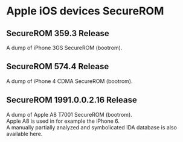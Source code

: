 # Apple iOS devices SecureROM

## SecureROM 359.3 Release
A dump of iPhone 3GS SecureROM (bootrom).  

## SecureROM 574.4 Release
A dump of iPhone 4 CDMA SecureROM (bootrom).

## SecureROM 1991.0.0.2.16 Release
A dump of Apple A8 T7001 SecureROM (bootrom).  
Apple A8 is used in for example the iPhone 6.  
A manually partially analyzed and symbolicated IDA database is also available here.  

